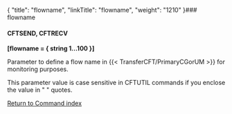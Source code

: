 {
    "title": "flowname",
    "linkTitle": "flowname",
    "weight": "1210"
}### flowname

#### CFTSEND, CFTRECV

****\[flowname = { string 1...100 }\]****

Parameter to define a flow name in {{< TransferCFT/PrimaryCGorUM  >}} for monitoring purposes.

This parameter value is case sensitive in CFTUTIL commands if you enclose the value in " " quotes.

[Return to Command index](../../)
